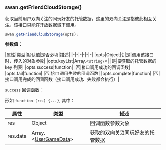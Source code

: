 ### swan.getFriendCloudStorage()

获取当前用户双向关注的同玩好友的托管数据，这里的双向关注是指彼此相互关注。该接口只能在开放数据域下调用。

```js
swan.getFriendCloudStorage(opts);
```

**参数值：**

|属性|类型|默认值|是否必填|描述|
|-|-|-|-|-|-|
|opts|Object|{}|是|调用该接口时，传入的对象参数|
|opts.keyList|Array.<`string\`>| |是|要获取的托管数据的 key 列表|
|opts.success|function| |否|接口调用成功的回调函数|
|opts.fail|function| |否|接口调用失败的回调函数|
|opts.complete|function| |否|接口调用完成的回调函数（接口调用成功、失败都会执行）|

`success` 回调函数：

形如 `function (res) {...}`, 其中：

|属性|类型|描述|
|-|-|-|
|res|Object|回调函数参数对象|
|res.data|Array.<[UserGameData](#UserGameData)\>|获取的双向关注同玩好友的托管数据|
